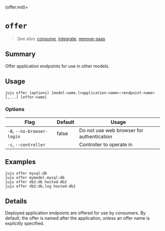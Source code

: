 (offer.md)=
# `offer`
> See also: [consume](#consume), [integrate](#integrate), [remove-saas](#remove-saas)

## Summary
Offer application endpoints for use in other models.

## Usage
```juju offer [options] [model-name.]<application-name>:<endpoint-name>[,...] [offer-name]```

### Options
| Flag | Default | Usage |
| --- | --- | --- |
| `-B`, `--no-browser-login` | false | Do not use web browser for authentication |
| `-c`, `--controller` |  | Controller to operate in |

## Examples

    juju offer mysql:db
    juju offer mymodel.mysql:db
    juju offer db2:db hosted-db2
    juju offer db2:db,log hosted-db2


## Details

Deployed application endpoints are offered for use by consumers.
By default, the offer is named after the application, unless
an offer name is explicitly specified.